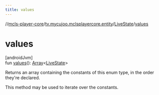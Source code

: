 ```yaml
---
title: values
---
```

//[mcls-player-core](../../../index.html)/[tv.mycujoo.mclsplayercore.entity](../index.html)/[LiveState](index.html)/[values](values.html)



# values



[androidJvm]\
fun [values](values.html)(): [Array](https://kotlinlang.org/api/latest/jvm/stdlib/kotlin/-array/index.html)&lt;[LiveState](index.html)&gt;



Returns an array containing the constants of this enum type, in the order they're declared.



This method may be used to iterate over the constants.




